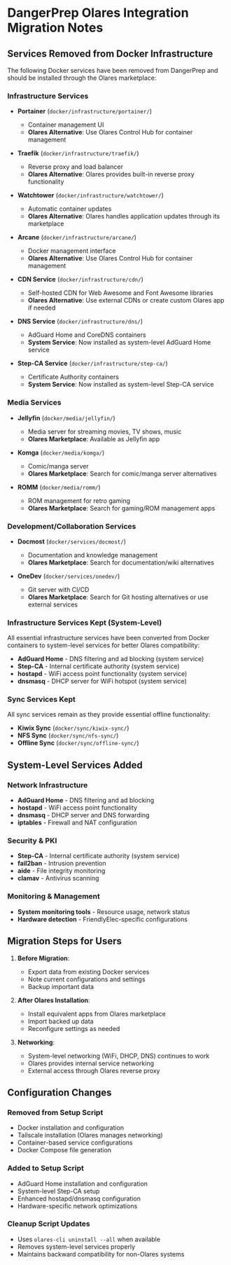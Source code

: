 # DangerPrep Olares Integration Migration Notes

## Services Removed from Docker Infrastructure

The following Docker services have been removed from DangerPrep and should be installed through the Olares marketplace:

### Infrastructure Services
- **Portainer** (`docker/infrastructure/portainer/`)
  - Container management UI
  - **Olares Alternative**: Use Olares Control Hub for container management

- **Traefik** (`docker/infrastructure/traefik/`)
  - Reverse proxy and load balancer
  - **Olares Alternative**: Olares provides built-in reverse proxy functionality

- **Watchtower** (`docker/infrastructure/watchtower/`)
  - Automatic container updates
  - **Olares Alternative**: Olares handles application updates through its marketplace

- **Arcane** (`docker/infrastructure/arcane/`)
  - Docker management interface
  - **Olares Alternative**: Use Olares Control Hub for container management

- **CDN Service** (`docker/infrastructure/cdn/`)
  - Self-hosted CDN for Web Awesome and Font Awesome libraries
  - **Olares Alternative**: Use external CDNs or create custom Olares app if needed

- **DNS Service** (`docker/infrastructure/dns/`)
  - AdGuard Home and CoreDNS containers
  - **System Service**: Now installed as system-level AdGuard Home service

- **Step-CA Service** (`docker/infrastructure/step-ca/`)
  - Certificate Authority containers
  - **System Service**: Now installed as system-level Step-CA service

### Media Services
- **Jellyfin** (`docker/media/jellyfin/`)
  - Media server for streaming movies, TV shows, music
  - **Olares Marketplace**: Available as Jellyfin app

- **Komga** (`docker/media/komga/`)
  - Comic/manga server
  - **Olares Marketplace**: Search for comic/manga server alternatives

- **ROMM** (`docker/media/romm/`)
  - ROM management for retro gaming
  - **Olares Marketplace**: Search for gaming/ROM management apps

### Development/Collaboration Services
- **Docmost** (`docker/services/docmost/`)
  - Documentation and knowledge management
  - **Olares Marketplace**: Search for documentation/wiki alternatives

- **OneDev** (`docker/services/onedev/`)
  - Git server with CI/CD
  - **Olares Marketplace**: Search for Git hosting alternatives or use external services

### Infrastructure Services Kept (System-Level)
All essential infrastructure services have been converted from Docker containers to system-level services for better Olares compatibility:
- **AdGuard Home** - DNS filtering and ad blocking (system service)
- **Step-CA** - Internal certificate authority (system service)
- **hostapd** - WiFi access point functionality (system service)
- **dnsmasq** - DHCP server for WiFi hotspot (system service)

### Sync Services Kept
All sync services remain as they provide essential offline functionality:
- **Kiwix Sync** (`docker/sync/kiwix-sync/`)
- **NFS Sync** (`docker/sync/nfs-sync/`)
- **Offline Sync** (`docker/sync/offline-sync/`)

## System-Level Services Added

### Network Infrastructure
- **AdGuard Home** - DNS filtering and ad blocking
- **hostapd** - WiFi access point functionality
- **dnsmasq** - DHCP server and DNS forwarding
- **iptables** - Firewall and NAT configuration

### Security & PKI
- **Step-CA** - Internal certificate authority (system service)
- **fail2ban** - Intrusion prevention
- **aide** - File integrity monitoring
- **clamav** - Antivirus scanning

### Monitoring & Management
- **System monitoring tools** - Resource usage, network status
- **Hardware detection** - FriendlyElec-specific configurations

## Migration Steps for Users

1. **Before Migration**:
   - Export data from existing Docker services
   - Note current configurations and settings
   - Backup important data

2. **After Olares Installation**:
   - Install equivalent apps from Olares marketplace
   - Import backed up data
   - Reconfigure settings as needed

3. **Networking**:
   - System-level networking (WiFi, DHCP, DNS) continues to work
   - Olares provides internal service networking
   - External access through Olares reverse proxy

## Configuration Changes

### Removed from Setup Script
- Docker installation and configuration
- Tailscale installation (Olares manages networking)
- Container-based service configurations
- Docker Compose file generation

### Added to Setup Script
- AdGuard Home installation and configuration
- System-level Step-CA setup
- Enhanced hostapd/dnsmasq configuration
- Hardware-specific network optimizations

### Cleanup Script Updates
- Uses `olares-cli uninstall --all` when available
- Removes system-level services properly
- Maintains backward compatibility for non-Olares systems
